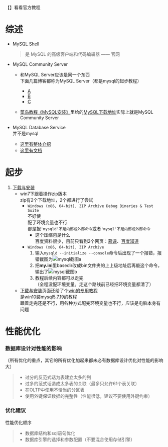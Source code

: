 【】看看官方教程



# 综述

- [MySQL Shell](https://dev.mysql.com/doc/mysql-shell/8.0/en/)  

  > 是 MySQL 的高级客户端和代码编辑器 —— 官网

- MySQL Community Server  

  - 和MySQL Server应该是同一个东西  
    下面几篇博客都称为MySQL Server（都是mysql的起步教程）
    - [A](https://blog.csdn.net/epyingxue/article/details/86085942)
    - [B](https://www.cnblogs.com/tianhaichao/p/10215616.html)
    - [C](https://blog.csdn.net/zhangzhetaojj/article/details/80684306)

  - [菜鸟教程《MySQL安装》](https://www.runoob.com/mysql/mysql-install.html)里给的[MySQL下载地址](https://dev.mysql.com/downloads/mysql/)实际上就是MySQL Community Server

- MySQL Database Service  
  并不是mysql  

  - [这里有整体介绍](https://www.oracle.com/mysql/)
  - [这里有文档](https://docs.oracle.com/en-us/iaas/mysql-database/doc/getting-started.html)





# 起步

1. [下载与安装](https://www.runoob.com/mysql/mysql-install.html)  
   - win7下跟着操作zip版本  
     zip有2个下载地址，2个都进行了尝试
     - `Windows (x86, 64-bit), ZIP Archive
       Debug Binaries & Test Suite`  
       不好使  
       配了环境变量也不行  
       都是报`'mysqld'不是内部或外部命令`或者`'mysql'不是内部或外部命令`
       - 这个压缩包是什么  
         百度资料很少，目前只看到2个网页：[慕课](https://www.imooc.com/qadetail/262209)、[百度知道](https://zhidao.baidu.com/question/922301942703503939.html)
     - `Windows (x86, 64-bit), ZIP Archive`  
       1. 输入`mysqld --initialize --console`命令后出现了一个报错，报错截图为![mysql截图a](https://img.wenhairu.com/images/2021/08/01/9h8XG.md.png)
       2. 把**my.ini**里basedir改成bin文件夹的上上级地址后再敲这个命令，输出了![mysql截图b](https://img.wenhairu.com/images/2021/07/31/9Le7u.md.png)
       3. 教程后续内容都可以走完  
          （全程没配环境变量。走这个路线前已经把环境变量都清了）
   - [下载与安装](https://www.runoob.com/mysql/mysql-install.html)页面还给了个[win的专用教程](https://www.runoob.com/w3cnote/windows10-mysql-installer.html)  
     是win10装mysql5.7.19的教程  
     跟着走完还是不行，用各种方式配完环境变量也不行，应该是电脑本身有问题

# 性能优化

### 数据库设计对性能的影响

（所有优化的重点，其它的所有优化加起来都未必有数据库设计优化对性能的影响大）

> - 过分的反范式话为表建立太多的列
> - 过多的范式话造成太多表的关联（最多只允许61个表关联）
> - 在OLTP中使用不恰当的分区表
> - 使用外键保证数据的完整性（性能很低，建议不要使用外键约束）

### 优化建议

性能优化顺序

> - 数据库结构和sql语句优化
> - 数据库引擎的选择和参数配置（不要混合使用存储引擎）